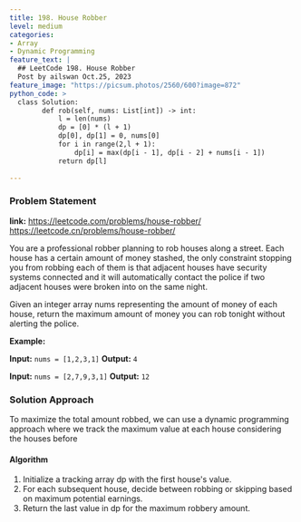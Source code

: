 ```yaml
---
title: 198. House Robber
level: medium
categories:
- Array
- Dynamic Programming
feature_text: |
  ## LeetCode 198. House Robber
  Post by ailswan Oct.25, 2023
feature_image: "https://picsum.photos/2560/600?image=872"
python_code: >
  class Solution:
        def rob(self, nums: List[int]) -> int:
            l = len(nums)
            dp = [0] * (l + 1)
            dp[0], dp[1] = 0, nums[0]
            for i in range(2,l + 1):
                dp[i] = max(dp[i - 1], dp[i - 2] + nums[i - 1])
            return dp[l]
        
---
```


### Problem Statement
**link:**
https://leetcode.com/problems/house-robber/
https://leetcode.cn/problems/house-robber/
 
You are a professional robber planning to rob houses along a street. Each house has a certain amount of money stashed, the only constraint stopping you from robbing each of them is that adjacent houses have security systems connected and it will automatically contact the police if two adjacent houses were broken into on the same night.

Given an integer array nums representing the amount of money of each house, return the maximum amount of money you can rob tonight without alerting the police.


**Example:**

**Input:** `nums = [1,2,3,1]`
**Output:** `4`
 
**Input:** `nums = [2,7,9,3,1]`
**Output:** `12`
 

### Solution Approach
To maximize the total amount robbed, we can use a dynamic programming approach where we track the maximum value at each house considering the houses before
#### Algorithm
1. Initialize a tracking array dp with the first house's value.
2. For each subsequent house, decide between robbing or skipping based on maximum potential earnings.
3. Return the last value in dp for the maximum robbery amount.
